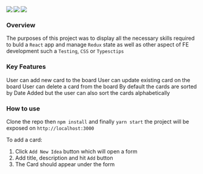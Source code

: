 <div>
<img align="left" src="https://img.shields.io/badge/react-%2320232a.svg?style=for-the-badge&logo=react&logoColor=%2361DAFB" />
<img align="left" src="https://img.shields.io/badge/typescript-%23007ACC.svg?style=for-the-badge&logo=typescript&logoColor=white" />
<img align="left" src="https://img.shields.io/badge/redux-%23593d88.svg?style=for-the-badge&logo=redux&logoColor=white" />
<div />
<br>

### Overview

The purposes of this project was to display all the necessary skills required to buld a `React` app and manage `Redux` state as well as other aspect of FE development such a `Testing`, `CSS` or `Typesctips`

### Key Features

User can add new card to the board
User can update existing card on the board
User can delete a card from the board
By default the cards are sorted by Date Added but the user can also sort the cards alphabetically

### How to use

Clone the repo then `npm install` and finally `yarn start` the project will be exposed on `http://localhost:3000`

To add a card:

1. Click `Add New Idea` button which will open a form
2. Add title, description and hit `Add` button
3. The Card should appear under the form
